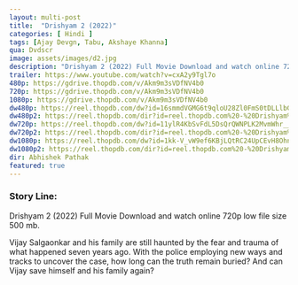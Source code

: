 ```yaml
---
layout: multi-post
title:  "Drishyam 2 (2022)"
categories: [ Hindi ]
tags: [Ajay Devgn, Tabu, Akshaye Khanna]
qua: Dvdscr
image: assets/images/d2.jpg
description: "Drishyam 2 (2022) Full Movie Download and watch online 720p low file size 500 mb."
trailer: https://www.youtube.com/watch?v=cxA2y9Tgl7o
480p: https://gdrive.thopdb.com/v/Akm9m3sVDfNV4b0
720p: https://gdrive.thopdb.com/v/Akm9m3sVDfNV4b0
1080p: https://gdrive.thopdb.com/v/Akm9m3sVDfNV4b0
dw480p: https://reel.thopdb.com/dw?id=16smmdVGMG6t9qloU28Zl0FmS0tDLLlbG
dw480p2: https://reel.thopdb.com/dir?id=reel.thopdb.com%20-%20Drishyam%202%20(2022)%20Hindi%20Full%20Movie%20S-Print%20480p.mkv
dw720p: https://reel.thopdb.com/dw?id=11ylR4KbSvFdL5DsQrQWNPLK2MvmWhr__
dw720p2: https://reel.thopdb.com/dir?id=reel.thopdb.com%20-%20Drishyam%202%20(2022)%20Hindi%20Full%20Movie%20S-Print%20720p%20HEVC.mkv
dw1080p: https://reel.thopdb.com/dw?id=1kk-V_vW9ef6KBjLQtRC24UpCEvH8OhnR
dw1080p2: https://reel.thopdb.com/dir?id=reel.thopdb.com%20-%20Drishyam%202%20(2022)%20Hindi%20Full%20Movie%20PreDVD%201080p.mkv
dir: Abhishek Pathak
featured: true
---
```


### Story Line:
Drishyam 2  (2022) Full Movie Download and watch online 720p low file size 500 mb.

Vijay Salgaonkar and his family are still haunted by the fear and trauma of what happened seven years ago. With the police employing new ways and tracks to uncover the case, how long can the truth remain buried? And can Vijay save himself and his family again?